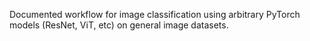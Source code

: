 Documented workflow for image classification using arbitrary PyTorch models (ResNet, ViT, etc) on general image datasets.
